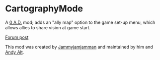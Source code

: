 # CartographyMode

A [0 A.D.](https://play0ad.com/) mod; adds an "ally map" option to the
game set-up menu, which allows allies to share vision at game start.

[Forum post](https://wildfiregames.com/forum/index.php?/topic/27265-theres-any-mod-so-you-can-see-what-your-allies-see-from-the-start/&do=findComment&comment=397504)

This mod was created by
[Jammyjamjamman](https://github.com/jammyjamjamman) and maintained by
him and [Andy Alt](https://github.com/andy5995).
